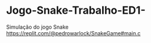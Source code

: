 # Jogo-Snake-Trabalho-ED1-

Simulação do jogo Snake
https://replit.com/@pedrowarlock/SnakeGame#main.c
